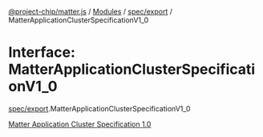 [@project-chip/matter.js](../README.md) / [Modules](../modules.md) / [spec/export](../modules/spec_export.md) / MatterApplicationClusterSpecificationV1\_0

# Interface: MatterApplicationClusterSpecificationV1\_0

[spec/export](../modules/spec_export.md).MatterApplicationClusterSpecificationV1_0

[Matter Application Cluster Specification 1.0](https://csa-iot.org/developer-resource/specifications-download-request/)
